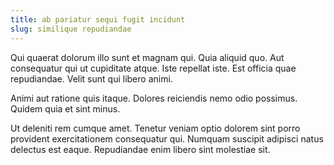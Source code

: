 ```yaml
---
title: ab pariatur sequi fugit incidunt
slug: similique repudiandae
---
```


Qui quaerat dolorum illo sunt et magnam qui. Quia aliquid quo. Aut consequatur qui ut cupiditate atque. Iste repellat iste. Est officia quae repudiandae. Velit sunt qui libero animi.

Animi aut ratione quis itaque. Dolores reiciendis nemo odio possimus. Quidem quia et sint minus.

Ut deleniti rem cumque amet. Tenetur veniam optio dolorem sint porro provident exercitationem consequatur qui. Numquam suscipit adipisci natus delectus est eaque. Repudiandae enim libero sint molestiae sit.
